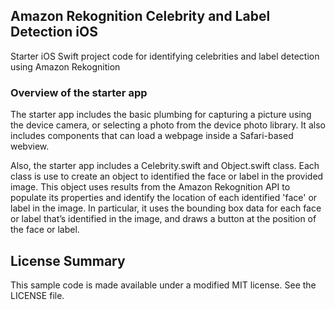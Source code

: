 ## Amazon Rekognition Celebrity and Label Detection iOS

Starter iOS Swift project code for identifying celebrities and label detection using Amazon Rekognition

### Overview of the starter app

The starter app includes the basic plumbing for capturing a picture using
the device camera, or selecting a photo from the device photo library. It also
includes components that can load a webpage inside a Safari-based
webview.

Also, the starter app includes a Celebrity.swift and Object.swift class. 
Each class is use to create an object to identified the face or label in the provided image.
This object uses results from the Amazon Rekognition API to populate its
properties and identify the location of each identified 'face' or label in the image. In
particular, it uses the bounding box data for each face or label that’s identified in
the image, and draws a button at the position of the face or label.


## License Summary

This sample code is made available under a modified MIT license. See the LICENSE file.

